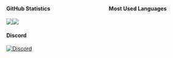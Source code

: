 #### GitHub Statistics⠀⠀⠀⠀⠀⠀⠀⠀⠀⠀⠀⠀⠀⠀⠀Most Used Languages

<a href="#"><img src="https://github-readme-stats.vercel.app/api?username=Devous&show_icons=true&count_private=true&include_all_commits=true&hide_title=true&hide_border=true&hide_rank=true&theme=chartreuse-dark&bg_color=0D1117"/></a><a href="#"><img src="https://github-readme-stats.vercel.app/api/top-langs?username=Devous&hide_title=true&hide_border=true&layout=compact&theme=chartreuse-dark&bg_color=0D1117"/></a>

#### 



#### Discord

[![Discord](https://lanyard.cnrad.dev/api/259780560707256321?bg=0D1117)](https://discord.com/users/259780560707256321)

